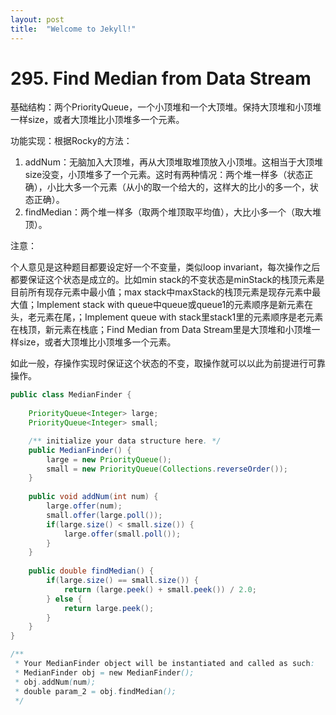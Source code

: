 ```yaml
---
layout: post
title:  "Welcome to Jekyll!"
---
```


# 295. Find Median from Data Stream

基础结构：两个PriorityQueue，一个小顶堆和一个大顶堆。保持大顶堆和小顶堆一样size，或者大顶堆比小顶堆多一个元素。

功能实现：根据Rocky的方法：

1. addNum：无脑加入大顶堆，再从大顶堆取堆顶放入小顶堆。这相当于大顶堆size没变，小顶堆多了一个元素。这时有两种情况：两个堆一样多（状态正确），小比大多一个元素（从小的取一个给大的，这样大的比小的多一个，状态正确）。
2. findMedian：两个堆一样多（取两个堆顶取平均值），大比小多一个（取大堆顶）。

注意：

个人意见是这种题目都要设定好一个不变量，类似loop invariant，每次操作之后都要保证这个状态是成立的。比如min stack的不变状态是minStack的栈顶元素是目前所有现存元素中最小值；max stack中maxStack的栈顶元素是现存元素中最大值；Implement stack with queue中queue或queue1的元素顺序是新元素在头，老元素在尾，；Implement queue with stack里stack1里的元素顺序是老元素在栈顶，新元素在栈底；Find Median from Data Stream里是大顶堆和小顶堆一样size，或者大顶堆比小顶堆多一个元素。

如此一般，存操作实现时保证这个状态的不变，取操作就可以以此为前提进行可靠操作。

```java
public class MedianFinder {
    
    PriorityQueue<Integer> large;
    PriorityQueue<Integer> small;

    /** initialize your data structure here. */
    public MedianFinder() {
        large = new PriorityQueue();
        small = new PriorityQueue(Collections.reverseOrder());
    }
    
    public void addNum(int num) {
        large.offer(num);
        small.offer(large.poll());
        if(large.size() < small.size()) {
            large.offer(small.poll());
        }
    }
    
    public double findMedian() {
        if(large.size() == small.size()) {
            return (large.peek() + small.peek()) / 2.0;
        } else {
            return large.peek();
        }
    }
}

/**
 * Your MedianFinder object will be instantiated and called as such:
 * MedianFinder obj = new MedianFinder();
 * obj.addNum(num);
 * double param_2 = obj.findMedian();
 */
```